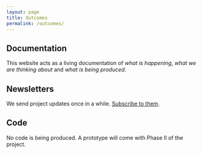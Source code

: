 ```yaml
---
layout: page
title: Outcomes
permalink: /outcomes/
---
```


## Documentation

This website acts as a living documentation of _what is happening_, _what we are thinking about_ and _what is being produced_.

## Newsletters

We send project updates once in a while. [Subscribe to them](#subscribe).


## Code

No code is being produced. A prototype will come with Phase II of the project.

[timeplanner]: https://github.com/dtc-innovation/mind-the-gaps/blob/master/_data/timeplanner.csv

